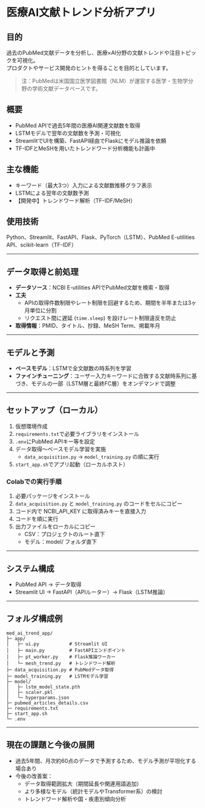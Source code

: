 # 医療AI文献トレンド分析アプリ

## 目的
過去のPubMed文献データを分析し、医療×AI分野の文献トレンドや注目トピックを可視化。  
プロダクトやサービス開発のヒントを得ることを目的としています。

> 注：PubMedは米国国立医学図書館（NLM）が運営する医学・生物学分野の学術文献データベースです。

## 概要
- PubMed APIで過去5年間の医療AI関連文献数を取得
- LSTMモデルで翌年の文献数を予測・可視化
- StreamlitでUIを構築、FastAPI経由でFlaskにモデル推論を依頼
- TF-IDFとMeSHを用いたトレンドワード分析機能も計画中

## 主な機能
- キーワード（最大3つ）入力による文献数推移グラフ表示
- LSTMによる翌年の文献数予測
- 【開発中】トレンドワード解析（TF-IDF/MeSH）

## 使用技術
Python、Streamlit、FastAPI、Flask、PyTorch（LSTM）、PubMed E-utilities API、scikit-learn（TF-IDF）

---

## データ取得と前処理
- **データソース**：NCBI E-utilities APIでPubMed文献を検索・取得
- **工夫**
  - APIの取得件数制限やレート制限を回避するため、期間を半年または3ヶ月単位に分割
  - リクエスト間に遅延 (`time.sleep`) を設けレート制限違反を防止
- **取得情報**：PMID、タイトル、抄録、MeSH Term、掲載年月

---

## モデルと予測
- **ベースモデル**：LSTMで全文献数の時系列を学習
- **ファインチューニング**：ユーザー入力キーワードに合致する文献時系列に基づき、モデルの一部（LSTM層と最終FC層）をオンデマンドで調整

---

## セットアップ（ローカル）
1. 仮想環境作成
2. `requirements.txt`で必要ライブラリをインストール
3. `.env`にPubMed APIキー等を設定
4. データ取得〜ベースモデル学習を実施
   - `data_acquisition.py` → `model_training.py` の順に実行
5. `start_app.sh`でアプリ起動（ローカルホスト）

### Colabでの実行手順
1. 必要パッケージをインストール
2. `data_acquisition.py` と `model_training.py` のコードをセルにコピー
3. コード内で NCBI_API_KEY に取得済みキーを直接入力
4. コードを順に実行
5. 出力ファイルをローカルにコピー
   - CSV：プロジェクトのルート直下
   - モデル：model/ フォルダ直下

---

## システム構成
- PubMed API → データ取得
- Streamlit UI → FastAPI（APIルーター）→ Flask（LSTM推論）

---

## フォルダ構成例
```text
med_ai_trend_app/
├─ app/
│   ├─ ui.py           # Streamlit UI
│   ├─ main.py         # FastAPIエンドポイント
│   ├─ pt_worker.py    # Flask推論ワーカー
│   └─ mesh_trend.py   # トレンドワード解析
├─ data_acquisition.py # PubMedデータ取得
├─ model_training.py   # LSTMモデル学習
├─ model/
│   ├─ lstm_model_state.pth
│   ├─ scaler.pkl
│   └─ hyperparams.json
├─ pubmed_articles_details.csv
├─ requirements.txt
├─ start_app.sh
└─ .env
```

---

## 現在の課題と今後の展開
- 過去5年間、月次約60点のデータで予測するため、モデル予測が平坦化する場合あり
- 今後の改善案：
  - データ取得範囲拡大（期間延長や関連用語追加）
  - より多様なモデル（統計モデルやTransformer系）の検討
  - トレンドワード解析や国・疾患別傾向分析





